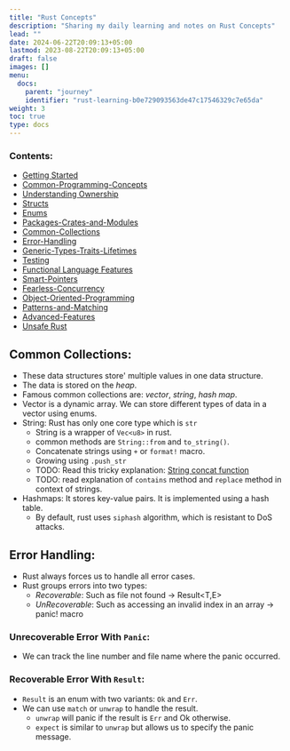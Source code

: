 ```yaml
---
title: "Rust Concepts"
description: "Sharing my daily learning and notes on Rust Concepts"
lead: ""
date: 2024-06-22T20:09:13+05:00
lastmod: 2023-08-22T20:09:13+05:00
draft: false
images: []
menu:
  docs:
    parent: "journey"
    identifier: "rust-learning-b0e729093563de47c17546329c7e65da"
weight: 3
toc: true
type: docs
---
```


### Contents:

- [Getting Started](#getting-started)
- [Common-Programming-Concepts](#common-programming-concepts)
- [Understanding Ownership](#understanding-ownership)
- [Structs](#structs)
- [Enums](#enums)
- [Packages-Crates-and-Modules](#packages-crates-and-modules)
- [Common-Collections](#common-collections)
- [Error-Handling](#error-handling)
- [Generic-Types-Traits-Lifetimes](#generic-types-traits-lifetimes)
- [Testing](#testing)
- [Functional Language Features](#functional-language-features)
- [Smart-Pointers](#smart-pointers)
- [Fearless-Concurrency](#fearless-concurrency)
- [Object-Oriented-Programming](#object-oriented-programming)
- [Patterns-and-Matching](#patterns-and-matching)
- [Advanced-Features](#advanced-features)
- [Unsafe Rust](#unsafe-rust)

## Common Collections:

- These data structures store' multiple values in one data structure.
- The data is stored on the _heap_.
- Famous common collections are: _vector_, _string_, _hash map_.
- Vector is a dynamic array. We can store different types of data in a vector using enums.
- String: Rust has only one core type which is `str`
  - String is a wrapper of `Vec<u8>` in rust.
  - common methods are `String::from` and `to_string()`.
  - Concatenate strings using `+` or `format!` macro.
  - Growing using `.push_str`
  - TODO: Read this tricky explanation: [String concat function](https://doc.rust-lang.org/book/ch08-02-strings.html#concatenation-with-the--operator-or-the-format-macro)
  - TODO: read explanation of `contains` method and `replace` method in context of strings.
- Hashmaps: It stores key-value pairs. It is implemented using a hash table.
  - By default, rust uses `siphash` algorithm, which is resistant to DoS attacks.

## Error Handling:

- Rust always forces us to handle all error cases.
- Rust groups errors into two types:
  - _Recoverable_: Such as file not found -> Result<T,E>
  - _UnRecoverable_: Such as accessing an invalid index in an array -> panic! macro

### Unrecoverable Error With `Panic`: 
- We can track the line number and file name where the panic occurred.

### Recoverable Error With `Result`:
- `Result` is an enum with two variants: `Ok` and `Err`.
- We can use `match` or `unwrap` to handle the result.
  - `unwrap` will panic if the result is `Err` and Ok otherwise.
  - `expect` is similar to `unwrap` but allows us to specify the panic message.
